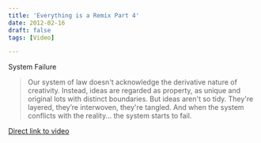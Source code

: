 ```yaml
---
title: 'Everything is a Remix Part 4'
date: 2012-02-16
draft: false
tags: [Video]

---
```


System Failure

> Our system of law doesn't acknowledge the derivative nature of creativity. Instead, ideas are regarded as property, as unique and original lots with distinct boundaries. But ideas aren't so tidy. They're layered, they’re interwoven, they're tangled. And when the system conflicts with the reality... the system starts to fail.

[Direct link to video](http://vimeo.com/36881035)